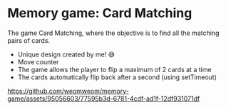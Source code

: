 # Memory game: Card Matching

The game Card Matching, where the objective is to find all the matching pairs of cards.

- Unique design created by me! 😅
- Move counter
- The game allows the player to flip a maximum of 2 cards at a time
- The cards automatically flip back after a second (using setTimeout)

https://github.com/weomweom/memory-game/assets/95056603/77595b3d-6781-4cdf-ad1f-12df931071df
